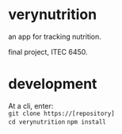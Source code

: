 # verynutrition  
an app for tracking nutrition.  

final project, ITEC 6450.  

# development  

At a cli, enter:  
`git clone https://[repository]`  
`cd verynutrition`
`npm install`


